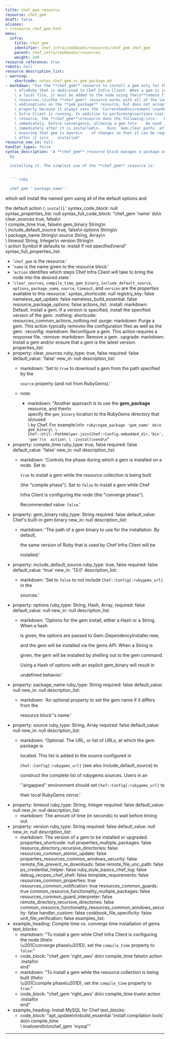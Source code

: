 ```yaml
---
title: chef_gem resource
resource: chef_gem
draft: false
aliases:
- /resource_chef_gem.html
menu:
  infra:
    title: chef_gem
    identifier: chef_infra/cookbooks/resources/chef_gem chef_gem
    parent: chef_infra/cookbooks/resources
    weight: 240
resource_reference: true
robots: null
resource_description_list:
- warning:
    shortcode: notes_chef_gem_vs_gem_package.md
- markdown: "Use the **chef_gem** resource to install a gem only for the instance\
    \ of\nRuby that is dedicated to Chef Infra Client. When a gem is installed\nfrom\
    \ a local file, it must be added to the node using the\n**remote_file** or **cookbook_file**\
    \ resources.\n\nThe **chef_gem** resource works with all of the same properties\
    \ and\noptions as the **gem_package** resource, but does not accept the\n`gem_binary`\
    \ property because it always uses the `CurrentGemEnvironment`\nunder which Chef\
    \ Infra Client is running. In addition to performing\nactions similar to the **gem_package**\
    \ resource, the **chef_gem**\nresource does the following:\n\n-   Runs its actions\
    \ immediately, before convergence, allowing a gem to\n    be used in a recipe\
    \ immediately after it is installed\n-   Runs `Gem.clear_paths` after the action,\
    \ ensuring that gem is aware\n    of changes so that it can be required immediately\
    \ after it is\n    installed"
resource_new_in: null
handler_types: false
syntax_description: 'A **chef_gem** resource block manages a package on a node, typically
  by

  installing it. The simplest use of the **chef_gem** resource is:


  ``` ruby

  chef_gem ''package_name''

  ```


  which will install the named gem using all of the default options and

  the default action (`:install`).'
syntax_code_block: null
syntax_properties_list: null
syntax_full_code_block: "chef_gem 'name' do\n  clear_sources              true, false\n\
  \  compile_time               true, false\n  gem_binary                 String\n\
  \  include_default_source     true, false\n  options                    String\n\
  \  package_name               String\n  source                     String, Array\n\
  \  timeout                    String, Integer\n  version                    String\n\
  \  action                     Symbol # defaults to :install if not specified\nend"
syntax_full_properties_list:
- '`chef_gem` is the resource.'
- '`name` is the name given to the resource block.'
- '`action` identifies which steps Chef Infra Client will take to bring the node into
  the desired state.'
- '`clear_sources`, `compile_time`, `gem_binary`, `include_default_source`, `options`,
  `package_name`, `source`, `timeout`, and `version` are the properties available
  to this resource.'
syntax_shortcode: null
registry_key: false
nameless_apt_update: false
nameless_build_essential: false
resource_package_options: false
actions_list:
  :install:
    markdown: Default. Install a gem. If a version is specified, install the specified
      version of the gem.
  :nothing:
    shortcode: resources_common_actions_nothing.md
  :purge:
    markdown: Purge a gem. This action typically removes the configuration files as
      well as the gem.
  :reconfig:
    markdown: Reconfigure a gem. This action requires a response file.
  :remove:
    markdown: Remove a gem.
  :upgrade:
    markdown: Install a gem and/or ensure that a gem is the latest version.
properties_list:
- property: clear_sources
  ruby_type: true, false
  required: false
  default_value: 'false'
  new_in: null
  description_list:
  - markdown: 'Set to `true` to download a gem from the path specified by the

      `source` property (and not from RubyGems).'
  - note:
    - markdown: "Another approach is to use the **gem_package** resource, and then\n\
        specify the `gem_binary` location to the RubyGems directory that is\nused\
        \ by Chef. For example:\n\n``` ruby\ngem_package 'gem_name' do\n  gem_binary\
        \ Chef::Util::PathHelper.join(Chef::Config.embedded_dir,'bin','gem')\n  action\
        \ :install\nend\n```"
- property: compile_time
  ruby_type: true, false
  required: false
  default_value: 'false'
  new_in: null
  description_list:
  - markdown: 'Controls the phase during which a gem is installed on a node. Set to

      `true` to install a gem while the resource collection is being built

      (the "compile phase"). Set to `false` to install a gem while Chef

      Infra Client is configuring the node (the "converge phase").

      Recommended value: `false`.'
- property: gem_binary
  ruby_type: String
  required: false
  default_value: Chef's built-in gem binary
  new_in: null
  description_list:
  - markdown: 'The path of a gem binary to use for the installation. By default,

      the same version of Ruby that is used by Chef Infra Client will be

      installed.'
- property: include_default_source
  ruby_type: true, false
  required: false
  default_value: 'true'
  new_in: '13.0'
  description_list:
  - markdown: 'Set to `false` to not include `Chef::Config[:rubygems_url]` in the

      sources.'
- property: options
  ruby_type: String, Hash, Array,
  required: false
  default_value: null
  new_in: null
  description_list:
  - markdown: 'Options for the gem install, either a Hash or a String. When a hash

      is given, the options are passed to Gem::DependencyInstaller.new,

      and the gem will be installed via the gems API. When a String is

      given, the gem will be installed by shelling out to the gem command.

      Using a Hash of options with an explicit gem_binary will result in

      undefined behavior.'
- property: package_name
  ruby_type: String
  required: false
  default_value: null
  new_in: null
  description_list:
  - markdown: 'An optional property to set the gem name if it differs from the

      resource block''s name.'
- property: source
  ruby_type: String, Array
  required: false
  default_value: null
  new_in: null
  description_list:
  - markdown: 'Optional. The URL, or list of URLs, at which the gem package is

      located. This list is added to the source configured in

      `Chef::Config[:rubygems_url]` (see also include_default_source) to

      construct the complete list of rubygems sources. Users in an

      ''airgapped'' environment should set `Chef::Config[:rubygems_url]` to

      their local RubyGems mirror.'
- property: timeout
  ruby_type: String, Integer
  required: false
  default_value: null
  new_in: null
  description_list:
  - markdown: The amount of time (in seconds) to wait before timing out.
- property: version
  ruby_type: String
  required: false
  default_value: null
  new_in: null
  description_list:
  - markdown: The version of a gem to be installed or upgraded.
properties_shortcode: null
properties_multiple_packages: false
resource_directory_recursive_directories: false
resources_common_atomic_update: false
properties_resources_common_windows_security: false
remote_file_prevent_re_downloads: false
remote_file_unc_path: false
ps_credential_helper: false
ruby_style_basics_chef_log: false
debug_recipes_chef_shell: false
template_requirements: false
resources_common_properties: true
resources_common_notification: true
resources_common_guards: true
common_resource_functionality_multiple_packages: false
resources_common_guard_interpreter: false
remote_directory_recursive_directories: false
common_resource_functionality_resources_common_windows_security: false
handler_custom: false
cookbook_file_specificity: false
unit_file_verification: false
examples_list:
- example_heading: Compile time vs. converge time installation of gems
  text_blocks:
  - markdown: "To install a gem while Chef Infra Client is configuring the node (the\n\
      \u201Cconverge phase\u201D), set the `compile_time` property to `false`:"
  - code_block: "chef_gem 'right_aws' do\n  compile_time false\n  action :install\n\
      end"
  - markdown: "To install a gem while the resource collection is being built (the\n\
      \u201Ccompile phase\u201D), set the `compile_time` property to `true`:"
  - code_block: "chef_gem 'right_aws' do\n  compile_time true\n  action :install\n\
      end"
- example_heading: Install MySQL for Chef
  text_blocks:
  - code_block: "apt_update\n\nbuild_essential 'install compilation tools' do\n  compile_time\
      \ true\nend\n\nchef_gem 'mysql'"

---
```


